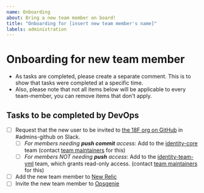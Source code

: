 ```yaml
---
name: Onboarding
about: Bring a new team member on board!
title: "Onboarding for [insert new team member's name]"
labels: administration
---
```


# Onboarding for new team member

- As tasks are completed, please create a separate comment.  This is to show that tasks were completed at a specific time.
- Also, please note that not all items below will be applicable to every team-member, you can remove items that don't apply.

## Tasks to be completed by DevOps

- [ ] Request that the new user to be invited to [the 18F org on GitHub](https://github.com/orgs/18F) in #admins-github on Slack.
  - [ ] *For members needing **push commit** access*: Add to the [identity-core](https://github.com/orgs/18F/teams/identity-core/members) team (contact [team maintainers](https://github.com/orgs/18F/teams/identity-core/members?utf8=%E2%9C%93&query=%20role%3Amaintainer) for this)
  - [ ] *For members NOT needing **push** access*: Add to the [identity-team-yml](https://github.com/orgs/18F/teams/identity-team-yml/members) team, which grants read-only access. (contact [team maintainers](https://github.com/orgs/18F/teams/identity-team-yml/members?utf8=%E2%9C%93&query=+role%3Amaintainer) for this)
- [ ] Add the new team member to [New Relic](https://account.newrelic.com/accounts/1376370/users/new)
- [ ] Invite the new team member to [Opsgenie](https://login-gov.app.opsgenie.com/settings/users/)
